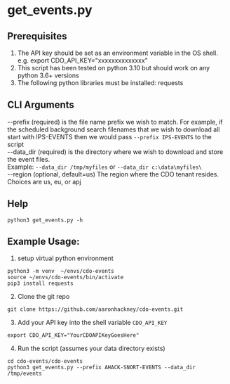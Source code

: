 # get_events.py

## Prerequisites
1. The API key should be set as an environment variable in the OS shell.  
   e.g. export CDO_API_KEY="xxxxxxxxxxxxxx"
2. This script has been tested on python 3.10 but should work on any python 3.6+ versions
3. The following python libraries must be installed: requests

## CLI Arguments
 --prefix (required) is the file name prefix we wish to match. For example, if the scheduled background search filenames that we wish to download all start with IPS-EVENTS then we would pass `--prefix IPS-EVENTS` to the script  
 --data_dir (required) is the directory where we wish to download and store the event files.  
 Example: `--data_dir /tmp/myfiles` or `--data_dir c:\data\myfiles\`  
 --region (optional, default=us) The region where the CDO tenant resides. Choices are us, eu, or apj 

## Help  
`python3 get_events.py -h`

## Example Usage:
1. setup virtual python environment
```
python3 -m venv  ~/envs/cdo-events
source ~/envs/cdo-events/bin/activate
pip3 install requests
```
2. Clone the git repo
```
git clone https://github.com/aaronhackney/cdo-events.git
```
3. Add your API key into the shell variable `CDO_API_KEY`
```
export CDO_API_KEY="YourCDOAPIKeyGoesHere"
```
4. Run the script (assumes your data directory exists)
```
cd cdo-events/cdo-events
python3 get_events.py --prefix AHACK-SNORT-EVENTS --data_dir /tmp/events
 